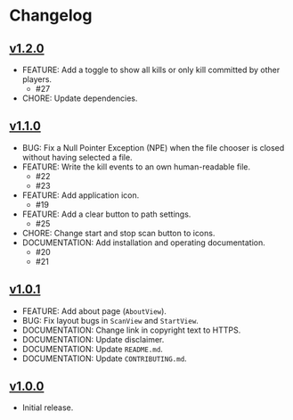 # Changelog

## [v1.2.0](https://github.com/greluc/SC-Kill-Monitor/releases/tag/v1.2.0)

- FEATURE: Add a toggle to show all kills or only kill committed by other players.
  - #27 
- CHORE: Update dependencies.

## [v1.1.0](https://github.com/greluc/SC-Kill-Monitor/releases/tag/v1.1.0)

- BUG: Fix a Null Pointer Exception (NPE) when the file chooser is closed without having selected a file.
- FEATURE: Write the kill events to an own human-readable file.
  - #22
  - #23
- FEATURE: Add application icon.
  - #19
- FEATURE: Add a clear button to path settings.
  - #25 
- CHORE: Change start and stop scan button to icons.
- DOCUMENTATION: Add installation and operating documentation.
  - #20
  - #21

## [v1.0.1](https://github.com/greluc/SC-Kill-Monitor/releases/tag/v1.0.1)

- FEATURE: Add about page (``AboutView``).
- BUG: Fix layout bugs in ``ScanView`` and ``StartView``.
- DOCUMENTATION: Change link in copyright text to HTTPS.
- DOCUMENTATION: Update disclaimer.
- DOCUMENTATION: Update ``README.md``.
- DOCUMENTATION: Update ``CONTRIBUTING.md``.

## [v1.0.0](https://github.com/greluc/SC-Kill-Monitor/releases/tag/v1.0.0)

- Initial release.